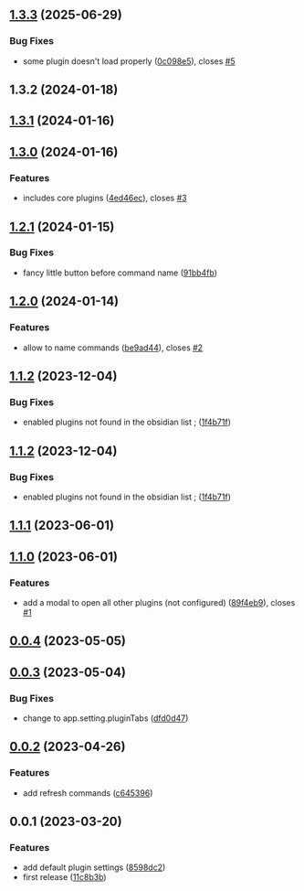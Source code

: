 ## [1.3.3](https://github.com/Mara-Li/obsidian-open-settings/compare/1.3.2...1.3.3) (2025-06-29)
### Bug Fixes

* some plugin doesn't load properly ([0c098e5](https://github.com/Mara-Li/obsidian-open-settings/commit/0c098e54c4ff3b89d3f305a05bdd8a7bc5cf90f4)), closes [#5](https://github.com/Mara-Li/obsidian-open-settings/issues/5)

## 1.3.2 (2024-01-18)

## [1.3.1](https://github.com/Lisandra-dev/open-plugin-settings-commands/compare/1.3.0...1.3.1) (2024-01-16)

## [1.3.0](https://github.com/Lisandra-dev/open-plugin-settings-commands/compare/1.2.1...1.3.0) (2024-01-16)
### Features

* includes core plugins ([4ed46ec](https://github.com/Lisandra-dev/open-plugin-settings-commands/commit/4ed46ec2bdff6f1d856d5bae23e04ccec348ac2f)), closes [#3](https://github.com/Lisandra-dev/open-plugin-settings-commands/issues/3)

## [1.2.1](https://github.com/Lisandra-dev/open-plugin-settings-commands/compare/1.2.0...1.2.1) (2024-01-15)
### Bug Fixes

* fancy little button before command name ([91bb4fb](https://github.com/Lisandra-dev/open-plugin-settings-commands/commit/91bb4fb15b243abff192cec4aefd88c9d8821776))

## [1.2.0](https://github.com/Lisandra-dev/open-plugin-settings-commands/compare/1.1.2...1.2.0) (2024-01-14)
### Features

* allow to name commands ([be9ad44](https://github.com/Lisandra-dev/open-plugin-settings-commands/commit/be9ad4469f554758f8065b25d215c646dc1416f0)), closes [#2](https://github.com/Lisandra-dev/open-plugin-settings-commands/issues/2)

## [1.1.2](https://github.com/Lisandra-dev/open-plugin-settings-commands/compare/1.1.1...1.1.2) (2023-12-04)
### Bug Fixes

* enabled plugins not found in the obsidian list ; ([1f4b71f](https://github.com/Lisandra-dev/open-plugin-settings-commands/commit/1f4b71f9b49d93a29fb5d3aee593295520c13f5a))

## [1.1.2](https://github.com/Lisandra-dev/open-plugin-settings-commands/compare/1.1.1...1.1.2) (2023-12-04)
### Bug Fixes

* enabled plugins not found in the obsidian list ; ([1f4b71f](https://github.com/Lisandra-dev/open-plugin-settings-commands/commit/1f4b71f9b49d93a29fb5d3aee593295520c13f5a))

## [1.1.1](https://github.com/Lisandra-dev/open-plugin-settings-commands/compare/1.1.0...1.1.1) (2023-06-01)

## [1.1.0](https://github.com/Lisandra-dev/open-plugin-settings-commands/compare/0.0.4...1.1.0) (2023-06-01)
### Features

* add a modal to open all other plugins (not configured) ([89f4eb9](https://github.com/Lisandra-dev/open-plugin-settings-commands/commit/89f4eb917c28d59245b330e4967a46fa89a040c1)), closes [#1](https://github.com/Lisandra-dev/open-plugin-settings-commands/issues/1)

## [0.0.4](https://github.com/Lisandra-dev/open-plugin-settings-commands/compare/0.0.3...0.0.4) (2023-05-05)

## [0.0.3](https://github.com/Lisandra-dev/open-plugin-settings-commands/compare/0.0.2...0.0.3) (2023-05-04)
### Bug Fixes

* change to app.setting.pluginTabs ([dfd0d47](https://github.com/Lisandra-dev/open-plugin-settings-commands/commit/dfd0d47d3d39b58fd6c84f36c6e4a8d11c9a3feb))

## [0.0.2](https://github.com/Lisandra-dev/open-plugin-settings-commands/compare/0.0.1...0.0.2) (2023-04-26)
### Features

* add refresh commands ([c645396](https://github.com/Lisandra-dev/open-plugin-settings-commands/commit/c6453967ab0ffe17085627383272e8a49c1fd1f0))

## 0.0.1 (2023-03-20)
### Features

* add default plugin settings ([8598dc2](https://github.com/Lisandra-dev/open-plugin-settings-commands/commit/8598dc23ca25e9753f7af7e24ef966c3b3017d94))
* first release ([11c8b3b](https://github.com/Lisandra-dev/open-plugin-settings-commands/commit/11c8b3bb4261f343114ca54781969d6d4d65a373))